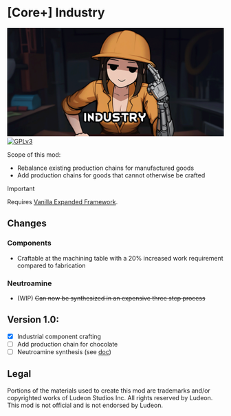 <!--[![GPLv3][badge-license]](https://www.gnu.org/licenses/gpl-3.0) -->
[badge-license]: https://img.shields.io/badge/License-GPLv3-lightgray
<!--![Supports Royalty][badge-dlc-royalty] supports Royalty DLC-->
[badge-dlc-royalty]: https://img.shields.io/badge/DLC-Royalty-gold
<!--![Supports Ideology][badge-dlc-ideology] supports Ideology DLC-->
[badge-dlc-ideology]: https://img.shields.io/badge/DLC-Ideology-indianred
<!--![Supports Biotech][badge-dlc-biotech] supports Biotech DLC-->
[badge-dlc-biotech]: https://img.shields.io/badge/DLC-Biotech-mediumturquoise
<!--![Supports Anomaly][badge-dlc-anomaly] supports Anomaly DLC-->
[badge-dlc-anomaly]: https://img.shields.io/badge/DLC-Anomaly-darkseagreen

# [Core+] Industry
![](About/Preview.png)\
[![GPLv3][badge-license]](https://www.gnu.org/licenses/gpl-3.0)

Scope of this mod:
- Rebalance existing production chains for manufactured goods
- Add production chains for goods that cannot otherwise be crafted

> [!IMPORTANT]
> Requires [Vanilla Expanded Framework](https://steamcommunity.com/sharedfiles/filedetails/?id=2023507013).

## Changes
### Components
- Craftable at the machining table with a 20% increased work requirement compared to fabrication
### Neutroamine
- (WIP) ~~Can now be synthesized in an expensive three step process~~

## Version 1.0:
- [x] Industrial component crafting
- [ ] Add production chain for chocolate
- [ ] Neutroamine synthesis (see [doc](neutroamine.md))

## Legal
Portions of the materials used to create this mod are trademarks and/or copyrighted works of Ludeon Studios Inc. All rights reserved by Ludeon. This mod is not official and is not endorsed by Ludeon.